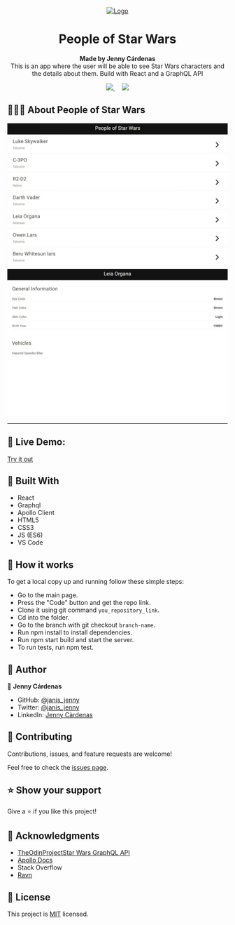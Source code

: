 
<p align="center">
  <a href="https://github.com/jcy2704/oop-ruby">
    <img src="https://res.cloudinary.com/growsurf-prod/image/upload/v1582211139/production/gnysw2objzekbagrqiax.png" alt="Logo" width="350" height="70">
  </a>
</p>

<h1 align="center">People of Star Wars</h1>

<p align="center">
  <strong>Made by Jenny Cárdenas</strong>
  <br>
  This is an app where the user will be able to see Star Wars characters and the details about them. Build with React and a GraphQL API
</p>

<p align="center">
  <a href="https://github.com/janis-jenny/Ravn-Challenge-V2-PaolaCardenas/issues">
    <img src="https://img.shields.io/badge/REPORT%20A%20BUG-purple?style=for-the-badge">
  </a>
   ‎ ‎ ‎ ‎
  <a href="https://github.com/janis-jenny/Ravn-Challenge-V2-PaolaCardenas/issues">
    <img src="https://img.shields.io/badge/Request%20a%20feature-purple?style=for-the-badge">
  </a>
</p>



## 👩🏼‍💻 About People of Star Wars

![screenshot](./docs/characterList.jpg)
![screenshot](./docs/characterPage.jpg)

<hr>


## 🔴 Live Demo:

[Try it out](https://peopleofstarwars.netlify.app/)



## 🔧 Built With

- React
- Graphql
- Apollo Client
- HTML5
- CSS3
- JS (ES6)
- VS Code


## 🤖 How it works

To get a local copy up and running follow these simple steps:

- Go to the main page.
- Press the "Code" button and get the repo link.
- Clone it using git command `you_repository_link`.
- Cd into the folder.
- Go to the branch with git checkout `branch-name`.
- Run npm install to install dependencies.
- Run npm start build and start the server.
- To run tests, run npm test.



## 👥 Author

👤 **Jenny Cárdenas**

- GitHub: [@janis_jenny](https://github.com/janis-jenny)
- Twitter: [@janis_jenny](https://twitter.com/janis_jenny)
- LinkedIn: [Jenny Càrdenas](https://www.linkedin.com/in/paolajenny)



## 🤝 Contributing

Contributions, issues, and feature requests are welcome!

Feel free to check the [issues page](https://github.com/janis-jenny/Ravn-Challenge-V2-PaolaCardenas/issues).



## ⭐ Show your support

Give a ⭐️ if you like this project!



## 📌 Acknowledgments

- [TheOdinProjectStar Wars GraphQL API](https://swapi-graphql.netlify.app/.netlify/functions/index)
- [Apollo Docs](https://www.apollographql.com/docs/)
- Stack Overflow
- [Ravn](https://www.ravn.co/) 


## 📝 License

This project is [MIT](https://opensource.org/licenses/MIT) licensed.